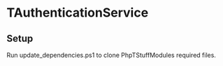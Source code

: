 # TAuthenticationService

## Setup
Run update_dependencies.ps1 to clone PhpTStuffModules required files. 